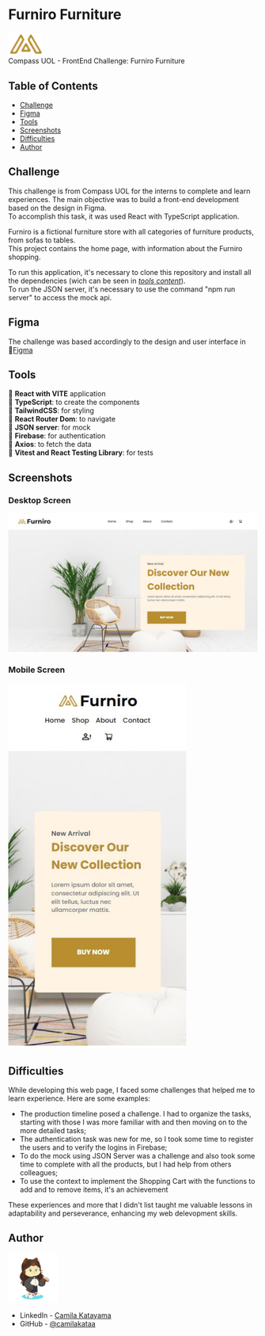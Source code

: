 # Furniro Furniture

<img width="70px" src="./src/assets/logo-furniro.png" alt="logo"><br>
Compass UOL - FrontEnd Challenge: Furniro Furniture<br>


## Table of Contents

- [Challenge](#challenge)
- [Figma](#figma)
- [Tools](#tools)
- [Screenshots](#screenshots)
- [Difficulties](#difficulties)
- [Author](#author)


## Challenge

This challenge is from Compass UOL for the interns to complete and learn experiences. The main objective was to build a front-end development based on the design in Figma.<br>
To accomplish this task, it was used React with TypeScript application.<br>

Furniro is a fictional furniture store with all categories of furniture products, from sofas to tables. <br>
This project contains the home page, with information about the Furniro shopping.<br>

To run this application, it's necessary to clone this repository and install all the dependencies (wich can be seen in [*tools content*](#tools)).<br>
To run the JSON server, it's necessary to use the command "npm run server" to access the mock api.

## Figma

The challenge was based accordingly to the design and user interface in 🔗[Figma](https://www.figma.com/design/E1F9AbyIRppkO2Ro1oP2tj/Desafio-3?node-id=117-336&t=kFuD7FGniomCe5mR-0)

## Tools

🔨 <b>React with VITE</b> application<br>
🔨 <b>TypeScript</b>: to create the components<br>
🔨 <b>TailwindCSS</b>: for styling<br>
🔨 <b>React Router Dom</b>: to navigate<br>
🔨 <b>JSON server</b>: for mock <br>
🔨 <b>Firebase</b>: for authentication<br>
🔨 <b>Axios</b>: to fetch the data<br>
🔨 <b>Vitest and React Testing Library</b>: for tests<br>

## Screenshots

### Desktop Screen
<img src="./src/assets/bg-desktop.JPG" alt="desktop screen">

### Mobile Screen
<img width="360px" src="./src//assets/bg-mobile.JPG" alt="mobile screen">


## Difficulties

While developing this web page, I faced some challenges that helped me to learn experience. Here are some examples:

- The production timeline posed a challenge. I had to organize the tasks, starting with those I was more familiar with and then moving on to the more detailed tasks;
- The authentication task was new for me, so I took some time to register the users and to verify the logins in Firebase;
- To do the mock using JSON Server was a challenge and also took some time to complete with all the products, but I had help from others colleagues;
- To use the context to implement the Shopping Cart with the functions to add and to remove items, it's an achievement

These experiences and more that I didn't list taught me valuable lessons in adaptability and perseverance, enhancing my web delevopment skills.

## Author

<img width="100px" src="./src/assets//my-octocat.png">

- LinkedIn - [Camila Katayama](https://www.linkedin.com/in/camila-katayama-ab1a42153/)
- GitHub - [@camilakataa](https://github.com/camilakataa)


